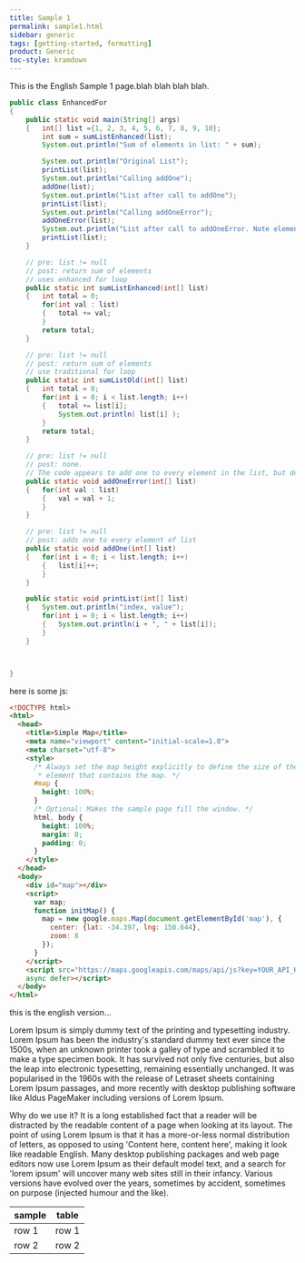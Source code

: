 ```yaml
---
title: Sample 1
permalink: sample1.html
sidebar: generic
tags: [getting-started, formatting]
product: Generic
toc-style: kramdown
---
```


This is the English Sample 1 page.blah blah blah blah.

```java
public class EnhancedFor
{
	public static void main(String[] args)
	{	int[] list ={1, 2, 3, 4, 5, 6, 7, 8, 9, 10};
		int sum = sumListEnhanced(list);
		System.out.println("Sum of elements in list: " + sum);

		System.out.println("Original List");
		printList(list);
		System.out.println("Calling addOne");
		addOne(list);
		System.out.println("List after call to addOne");
		printList(list);
		System.out.println("Calling addOneError");
		addOneError(list);
		System.out.println("List after call to addOneError. Note elements of list did not change.");
		printList(list);
	}

	// pre: list != null
	// post: return sum of elements
	// uses enhanced for loop
	public static int sumListEnhanced(int[] list)
	{	int total = 0;
		for(int val : list)
		{	total += val;
		}
		return total;
	}

	// pre: list != null
	// post: return sum of elements
	// use traditional for loop
	public static int sumListOld(int[] list)
	{	int total = 0;
		for(int i = 0; i < list.length; i++)
		{	total += list[i];
			System.out.println( list[i] );
		}
		return total;
	}

	// pre: list != null
	// post: none.
	// The code appears to add one to every element in the list, but does not
	public static void addOneError(int[] list)
	{	for(int val : list)
		{	val = val + 1;
		}
	}

	// pre: list != null
	// post: adds one to every element of list
	public static void addOne(int[] list)
	{	for(int i = 0; i < list.length; i++)
		{	list[i]++;
		}
	}

	public static void printList(int[] list)
	{	System.out.println("index, value");
		for(int i = 0; i < list.length; i++)
		{	System.out.println(i + ", " + list[i]);
		}
	}



}
```

here is some js:

```html
<!DOCTYPE html>
<html>
  <head>
    <title>Simple Map</title>
    <meta name="viewport" content="initial-scale=1.0">
    <meta charset="utf-8">
    <style>
      /* Always set the map height explicitly to define the size of the div
       * element that contains the map. */
      #map {
        height: 100%;
      }
      /* Optional: Makes the sample page fill the window. */
      html, body {
        height: 100%;
        margin: 0;
        padding: 0;
      }
    </style>
  </head>
  <body>
    <div id="map"></div>
    <script>
      var map;
      function initMap() {
        map = new google.maps.Map(document.getElementById('map'), {
          center: {lat: -34.397, lng: 150.644},
          zoom: 8
        });
      }
    </script>
    <script src="https://maps.googleapis.com/maps/api/js?key=YOUR_API_KEY&callback=initMap"
    async defer></script>
  </body>
</html>
```


this is the english version...

Lorem Ipsum is simply dummy text of the printing and typesetting industry. Lorem Ipsum has been the industry's standard dummy text ever since the 1500s, when an unknown printer took a galley of type and scrambled it to make a type specimen book. It has survived not only five centuries, but also the leap into electronic typesetting, remaining essentially unchanged. It was popularised in the 1960s with the release of Letraset sheets containing Lorem Ipsum passages, and more recently with desktop publishing software like Aldus PageMaker including versions of Lorem Ipsum.

Why do we use it?
It is a long established fact that a reader will be distracted by the readable content of a page when looking at its layout. The point of using Lorem Ipsum is that it has a more-or-less normal distribution of letters, as opposed to using 'Content here, content here', making it look like readable English. Many desktop publishing packages and web page editors now use Lorem Ipsum as their default model text, and a search for 'lorem ipsum' will uncover many web sites still in their infancy. Various versions have evolved over the years, sometimes by accident, sometimes on purpose (injected humour and the like).

| sample | table |
|----|-----|
| row 1 | row 1 |
| row 2 | row 2|
